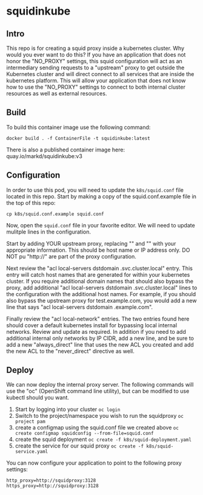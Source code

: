 # squidinkube

## Intro

This repo is for creating a squid proxy inside a kubernetes cluster. Why would you ever want to do this? If you have an application that does not honor the "NO_PROXY" settings, this squid configuration will act as an intermediary sending requests to a "upstream" proxy to get outside the Kubernetes cluster and will direct connect to all services that are inside the kubernetes platform. This will allow your application that does not know how to use the "NO_PROXY" settings to connect to both internal cluster resources as well as external resources.

## Build

To build this container image use the following command:

`docker build . -f ContainerFile -t squidinkube:latest`

There is also a published container image here: quay.io/markd/squidinkube:v3

## Configuration

In order to use this pod, you will need to update the `k8s/squid.conf` file located in this repo. Start by making a copy of the squid.conf.example file in the top of this repo:

`cp k8s/squid.conf.example squid.conf`

Now, open the `squid.conf` file in your favorite editor. We will need to update mulitple lines in the configuration.

Start by adding YOUR upstream proxy, replacing "<upstream proxy goes here>" and "<upstream proxy port goes here>" with your appropriate information. This should be host name or IP address only. DO NOT pu "http://" are part of the proxy configuration.

Next review the "acl local-servers dstdomain .svc.cluster.local" entry. This entry will catch host names that are generated for within your kubernetes cluster. If you require additional domain names that should also bypass the proxy, add additional "acl local-servers dstdomain .svc.cluster.local" lines to the configuration with the additional host names. For example, if you should also bypass the upstream proxy for test.example.com, you would add a new line that says "acl local-servers dstdomain .example.com".

Finally review the "acl local-network" entries. The two entries found here should cover a default kubernetes install for bypassing local internal networks. Review and update as required. In addition if you need to add additional internal only networks by IP CIDR, add a new line, and be sure to add a new "always_direct" line that uses the new ACL you created and add the new ACL to the "never_direct" directive as well.

## Deploy

We can now deploy the internal proxy server. The following commands will use the "oc" (OpenShift command line utility), but can be modified to use kubectl should you want. 

1. Start by logging into your cluster `oc login`
2. Switch to the project/namespace you wish to run the squidproxy `oc project pam`
3. create a configmap using the squid.conf file we created above `oc create configmap squidconfig --from-file=squid.conf`
4. create the squid deployment `oc create -f k8s/squid-deployment.yaml`
5. create the service for our squid proxy `oc create -f k8s/squid-service.yaml`

You can now configure your application to point to the following proxy settings:

```
http_proxy=http://squidproxy:3128
https_proxy=http://squidproxy:3128
```
